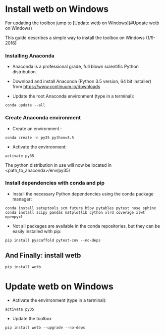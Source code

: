 # Install wetb on Windows

For updating the toolbox jump to [Update wetb on Windows](#Update wetb on Windows)

This guide describes a simple way to install the toolbox on Windows (1/9-2016)

### Installing Anaconda

* Anaconda is a professional grade, full blown scientific Python distribution.

* Download and install Anaconda (Python 3.5 version, 64 bit installer) from <https://www.continuum.io/downloads>


* Update the root Anaconda environment (type in a terminal):

```
conda update --all
```

### Create Anaconda environment

* Create an environment :

```
conda create -n py35 python=3.5
```

* Activate the envirronment:

```
activate py35
```

The python distribution in use will now be located in \<path_to_anaconda\>/env/py35/


### Install dependencies with conda and pip

* Install the necessary Python dependencies using the conda package manager:

```
conda install setuptools_scm future h5py pytables pytest nose sphinx
conda install scipy pandas matplotlib cython xlrd coverage xlwt openpyxl
```

* Not all packages are available in the conda repositories, but they can be
easily installed with pip:

```
pip install pyscaffold pytest-cov --no-deps
```


## And Finally: install wetb

```
pip install wetb
```

# Update wetb on Windows

* Activate the envirronment (type in a terminal):


```
activate py35
```

* Update the toolbox

```
pip install wetb --upgrade --no-deps
```

